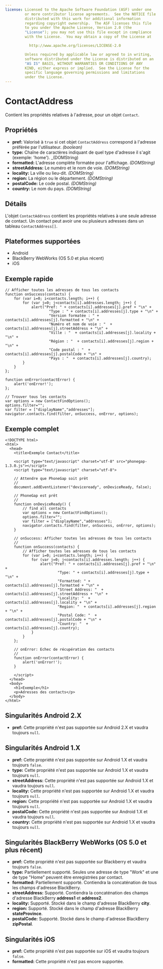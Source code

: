 ```yaml
---
license: Licensed to the Apache Software Foundation (ASF) under one
         or more contributor license agreements.  See the NOTICE file
         distributed with this work for additional information
         regarding copyright ownership.  The ASF licenses this file
         to you under the Apache License, Version 2.0 (the
         "License"); you may not use this file except in compliance
         with the License.  You may obtain a copy of the License at

           http://www.apache.org/licenses/LICENSE-2.0

         Unless required by applicable law or agreed to in writing,
         software distributed under the License is distributed on an
         "AS IS" BASIS, WITHOUT WARRANTIES OR CONDITIONS OF ANY
         KIND, either express or implied.  See the License for the
         specific language governing permissions and limitations
         under the License.
---
```


ContactAddress
==============

Contient les propriétés relatives à l'adresse, pour un objet `Contact`.

Propriétés
----------
- __pref:__ Valorisé à `true` si cet objet `ContactAddress` correspond à l'adresse préférée par l'utilisateur. _(boolean)_
- __type:__ Chaîne de caractères indiquant de quel type d'adresse il s'agit (exemple: 'home'). _(DOMString)
- __formatted:__ L'adresse complète formatée pour l'affichage. _(DOMString)_
- __streetAddress:__ Le numéro et le nom de voie. _(DOMString)_
- __locality:__ La ville ou lieu-dit. _(DOMString)_
- __region:__ La région ou le département. _(DOMString)_
- __postalCode:__ Le code postal. _(DOMString)_
- __country:__ Le nom du pays. _(DOMString)_

Détails
-------

L'objet `ContactAddress` contient les propriétés relatives à une seule adresse de contact. Un contact peut avoir une ou plusieurs adresses dans un tableau `ContactAddress[]`.

Plateformes supportées
----------------------

- Android
- BlackBerry WebWorks (OS 5.0 et plus récent)
- iOS

Exemple rapide
--------------

	// Afficher toutes les adresses de tous les contacts
    function onSuccess(contacts) {
		for (var i=0; i<contacts.length; i++) {
			for (var j=0; j<contacts[i].addresses.length; j++) {
				alert("Pref: " + contacts[i].addresses[j].pref + "\n" +
						"Type : " + contacts[i].addresses[j].type + "\n" +
						"Version formatée : " + contacts[i].addresses[j].formatted + "\n" + 
						"Numéro et nom de voie : "  + contacts[i].addresses[j].streetAddress + "\n" + 
						"Ville : "  + contacts[i].addresses[j].locality + "\n" + 
						"Région : "  + contacts[i].addresses[j].region + "\n" + 
						"Code postal : "  + contacts[i].addresses[j].postalCode + "\n" + 
						"Pays : "  + contacts[i].addresses[j].country);
			}
		}
    };

    function onError(contactError) {
        alert('onError!');
    };

    // Trouver tous les contacts
    var options = new ContactFindOptions();
	options.filter=""; 
	var filter = ["displayName","addresses"];
    navigator.contacts.find(filter, onSuccess, onError, options);

Exemple complet
---------------

    <!DOCTYPE html>
    <html>
      <head>
        <title>Exemple Contact</title>

        <script type="text/javascript" charset="utf-8" src="phonegap-1.3.0.js"></script>
        <script type="text/javascript" charset="utf-8">

        // Attendre que PhoneGap soit prêt
        //
        document.addEventListener("deviceready", onDeviceReady, false);

        // PhoneGap est prêt
        //
        function onDeviceReady() {
		    // find all contacts
		    var options = new ContactFindOptions();
			options.filter=""; 
			var filter = ["displayName","addresses"];
		    navigator.contacts.find(filter, onSuccess, onError, options);
        }
    
        // onSuccess: Afficher toutes les adresses de tous les contacts
        //
		function onSuccess(contacts) {
			// Afficher toutes les adresses de tous les contacts
			for (var i=0; i<contacts.length; i++) {
				for (var j=0; j<contacts[i].addresses.length; j++) {
					alert("Pref: " + contacts[i].addresses[j].pref + "\n" +
							"Type: " + contacts[i].addresses[j].type + "\n" +
							"Formatted: " + contacts[i].addresses[j].formatted + "\n" + 
							"Street Address: "  + contacts[i].addresses[j].streetAddress + "\n" + 
							"Locality: "  + contacts[i].addresses[j].locality + "\n" + 
							"Region: "  + contacts[i].addresses[j].region + "\n" + 
							"Postal Code: "  + contacts[i].addresses[j].postalCode + "\n" + 
							"Country: "  + contacts[i].addresses[j].country);
				}
			}
		};
    
        // onError: Echec de récupération des contacts
        //
        function onError(contactError) {
            alert('onError!');
        }

        </script>
      </head>
      <body>
        <h1>Exemple</h1>
        <p>Adresses des contacts</p>
      </body>
    </html>

Singularités Android 2.X
------------------------

- __pref:__ Cette propriété n'est pas supportée sur Android 2.X et vaudra toujours `null`.

Singularités Android 1.X
------------------------

- __pref:__ Cette propriété n'est pas supportée sur Android 1.X et vaudra toujours `false`.
- __type:__ Cette propriété n'est pas supportée sur Android 1.X et vaudra toujours `null`.
- __streetAddress:__ Cette propriété n'est pas supportée sur Android 1.X et vaudra toujours `null`.
- __locality:__ Cette propriété n'est pas supportée sur Android 1.X et vaudra toujours `null`.
- __region:__ Cette propriété n'est pas supportée sur Android 1.X et vaudra toujours `null`.
- __postalCode:__ Cette propriété n'est pas supportée sur Android 1.X et vaudra toujours `null`.
- __country:__ Cette propriété n'est pas supportée sur Android 1.X et vaudra toujours `null`.

Singularités BlackBerry WebWorks (OS 5.0 et plus récent)
--------------------------------------------------------
- __pref:__ Cette propriété n'est pas supportée sur Blackberry et vaudra toujours `false`.
- __type:__ Partiellement supporté.  Seules une adresse de type "Work" et une de type "Home" peuvent être enregistrées par contact. 
- __formatted:__ Partiellement supporté.  Contiendra la concaténation de tous les champs d'adresse BlackBerry.
- __streetAddress:__ Supporté.  Contiendra la concaténation des champs d'adresse BlackBerry __address1__ et __address2__. 
- __locality:__ Supporté.  Stocké dans le champ d'adresse BlackBerry __city__.
- __region:__ Supporté.  Stocké dans le champ d'adresse BlackBerry __stateProvince__.
- __postalCode:__ Supporté.  Stocké dans le champ d'adresse BlackBerry __zipPostal__.

Singularités iOS
----------------
- __pref:__ Cette propriété n'est pas supportée sur iOS et vaudra toujours `false`.
- __formatted:__ Cette propriété n'est pas encore supportée.
